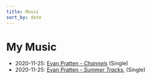 ```yaml
---
title: Music
sort_by: date
---
```


# My Music

- <span class="gray monospace">2020-11-25:</span> [Evan Pratten - *Channels*](https://open.spotify.com/track/4tDNc9IFvj62p7aYHa7vCc) <span class="gray">(Single)</span>
- <span class="gray monospace">2020-11-25:</span> [Evan Pratten - *Summer Tracks.*](https://open.spotify.com/album/3bcakhzNwyK40K0TowcT0m) <span class="gray">(Single)</span>

<!-- # My musical journey -->

<!-- - <span class="gray monospace">2022</span>: Began releasing music under my own name
- <span class="gray monospace">2019</span>: Produced multiple tracks with other students at [*Studio 225*](https://www.facebook.com/studio225beal/)
- <span class="gray monospace">2016</span>: Produced a full-length theatrical soundtrack for *Lester B. Pearson SFTA*
- <span class="gray monospace">2016</span>: Released 8 albums
- <span class="gray monospace">2016</span>: Released 5 albums
- <span class="gray monospace">2015</span>: Released 11 albums
- <span class="gray monospace">2015</span>: Formed [*RetryLife*](/music/retrylife), an electronic music collective & distributor
- <span class="gray monospace">2015</span>: Composed two orchestral pieces for [*Lester B. Pearson School for the Arts*](https://en.wikipedia.org/wiki/Lester_B._Pearson_School_for_the_Arts)
- <span class="gray monospace">2013</span>: Started playing upright bass
- <span class="gray monospace">2012-2014</span>: Competed in multiple Drum Solo competitions, accidentally meeting some of my highschool friends 7 years before becoming friends with them
- <span class="gray monospace">2013</span>: Formed *Killer Hamsters*, a metal-leaning rock band
- <span class="gray monospace">2012</span>: Formed *Lizard Ninjas*, a rock band
- <span class="gray monospace">2011-2012</span>: Played every variant of recorder I could get my hands on
- <span class="gray monospace">2010</span>: Formed *AMPED*, a rock band. I was drummer and occasional vocalist
- <span class="gray monospace">2010</span>: Started playing the drums
- <span class="gray monospace">2008</span>: Started playing the piano -->

<!-- ## Streaming platforms

- Evan Pratten
  - [Spotify](https://open.spotify.com/artist/1aLNEmgqBJkhfkEZvf8Vh5)
  - [Apple Music](https://music.apple.com/us/artist/evan-pratten/1611566708)
  - [YouTube](https://www.youtube.com/channel/UCrHT3Lt0Mg90bspbMHJfTcA)
  - [Amazon Music](https://music.amazon.com/artists/B09TBHQCM1/evan-pratten)
- RetryLife
  - [Spotify](https://open.spotify.com/artist/4RoVvaoNjTgtgIMLhO6yWT)
  - [Apple Music](https://music.apple.com/ca/artist/retrylife/1626304389) -->
